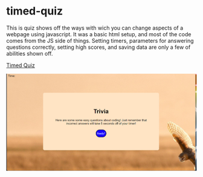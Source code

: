 # timed-quiz
This is quiz shows off the ways with wich you can change aspects of a webpage using javascript. It was a basic html setup, and most of the code comes from the JS side of things. Setting timers, parameters for answering questions correctly, setting high scores, and saving data are only a few of abilities shown off. 

[Timed Quiz](https://kaelinpsalazar.github.io/Timed-Quiz/)

![Screenshot](assets/images/Screenshot%202022-08-21%20154039.png)


